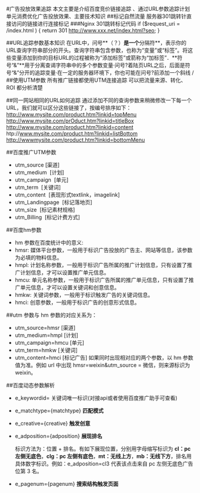 #广告投放效果追踪
    本文主要是介绍百度竞价链接追踪 、通过URL参数追踪计划单元消费优化广告投放效果、主要技术知识
##标记自然流量
服务器301跳转针直接访问的链接进行连接标记
###Nginx 301跳转标记代码
    if ($request_uri = /index.html ) { return 301 http://www.xxx.net/index.html?seo; }  
    
##URL追踪参数基本知识
在URL中，问号**（？）**是一个**分隔符**，表示你的URL查询字符串部分的开头。查询字符串包含参数，也称为“变量”或“标签”。将这些变量添加到你的目标URL的过程被称为“添加标签”或箭称为“加标签”．**符号“&”**用于分离查谒字符串中的多个参数变量·问号?着陆页URL之后，后面是符号“&”分开的追踪变量·在一定的服务器环境下，你也可能在问号?前添加一个斜线 /
##使用UTM参数
所有推广链接都使用UTM连接追踪 可以把流量来源、转化、ROI 都分析清楚

##同一网站相同的URL如何追踪
通过添加不同的查询参数来稍微修改一下每一个URL，我们就可以区分这些链接了，按编号排序如下：
http://www.mysite.com/product.htm?linkid=topMenu
http://www.mysite.com/prOduct.htm?linkid=titleBox
http://www.mysite.com/product.htm?linkid=content
htp://www.mysite.com/product.htm?linkid=listBottom
http://wwwmysite.com/product.htm?linkid=bottomMenu

##百度推广UTM参数
- utm_source    [渠道]
- utm_medium     [计划]
- utm_campaign     [单元]
- utm_term     [关键词]
- utm_content     [表现形式textlink，imagelink]
- utm_Landingpage     [标记落地页]
- utm_size     [标记素材规格]
- utm_Billing     [标记计费方式]

##百度hm参数
- hm 参数在百度统计中的意义: 
- hmsr: 媒体平台参数，一般用于标识广告投放的广告主、网站等信息，该参数为必填的物料信息。 
- hmpl: 计划名称参数，一般用于标识广告所属的推广计划信息，只有设置了推广计划信息，才可以设置推广单元信息。 
- hmcu: 单元名称参数，一般用于标识广告所属的推广单元信息，只有设置了推广单元信息，才可以设置关键词和创意信息。 
- hmkw: 关键词参数，一般用于标识触发广告的关键词信息。 
- hmci: 创意参数，一般用于标识广告的创意形式信息。

##utm 参数与 hm 参数的对应关系为： 
- utm_source=hmsr [渠道]
- utm_medium=hmpl [计划] 
- utm_campaign=hmcu [单元]
- utm_term=hmkw [关键词]
- utm_content=hmci [标记广告]
如果同时出现相对应的两个参数，以 hm 参数值为准。例如 url 中出现 hmsr=weixin&utm_source = 微信，则来源标识为 weixin。

##百度动态参数解析
- e_keywordid= 关键词唯一标识(对接api或者使用百度推广助手可查看)
- e_matchtype={matchtype} **匹配模式**
- e_creative={creative} **触发创意**
- e_adposition={adposition} **展现排名**

    标识方法为：位置 + 排名。有如下展现位置，分别用字母缩写标识为 **cl：pc 左侧无底色**，**clg：pc 左侧有底色**，**mt：无线上方**，**mb：无线下方**，排名用具体数字标识。例如：e_adposition=cl3 代表该点击来自 pc 左侧无底色广告位第 3 名。
- e_pagenum={pagenum} **搜索结构触发页面**


